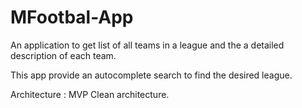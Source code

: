 # MFootbal-App

An application to get list of all teams in a league and the a detailed description of each team.

This app provide an autocomplete search to find the desired league.

Architecture : MVP Clean architecture.
